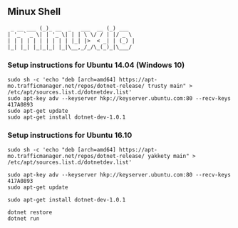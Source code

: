 ## Minux Shell

```
 _ __ ___ (_)_ __  _   ___  __ (_) ___
| '_ ` _ \| | '_ \| | | \ \/ / | |/ _ \
| | | | | | | | | | |_| |>  < _| | (_) |
|_| |_| |_|_|_| |_|\__,_/_/\_(_)_|\___/

```
### Setup instructions for Ubuntu 14.04 (Windows 10)

```
sudo sh -c 'echo "deb [arch=amd64] https://apt-mo.trafficmanager.net/repos/dotnet-release/ trusty main" > /etc/apt/sources.list.d/dotnetdev.list'
sudo apt-key adv --keyserver hkp://keyserver.ubuntu.com:80 --recv-keys 417A0893
sudo apt-get update
sudo apt-get install dotnet-dev-1.0.1

```

### Setup instructions for Ubuntu 16.10

```
sudo sh -c 'echo "deb [arch=amd64] https://apt-mo.trafficmanager.net/repos/dotnet-release/ yakkety main" > /etc/apt/sources.list.d/dotnetdev.list'

sudo apt-key adv --keyserver hkp://keyserver.ubuntu.com:80 --recv-keys 417A0893
sudo apt-get update

sudo apt-get install dotnet-dev-1.0.1

dotnet restore
dotnet run
```


